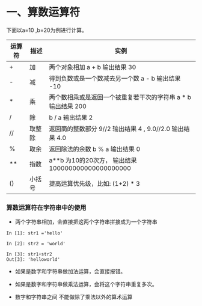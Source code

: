 # 一、算数运算符

下面以a=10 ,b=20为例进行计算。

| 运算符 | 描述   | 实例                                                         |
| ------ | ------ | ------------------------------------------------------------ |
| +      | 加     | 两个对象相加 a + b 输出结果 30                               |
| -      | 减     | 得到负数或是一个数减去另一个数 a - b 输出结果 -10            |
| *      | 乘     | 两个数相乘或是返回一个被重复若干次的字符串 a * b 输出结果 200 |
| /      | 除     | b / a 输出结果 2                                             |
| //     | 取整除 | 返回商的整数部分 9//2 输出结果 4 , 9.0//2.0 输出结果 4.0     |
| %      | 取余   | 返回除法的余数 b % a 输出结果 0                              |
| **     | 指数   | a**b 为10的20次方， 输出结果 100000000000000000000           |
| ()     | 小括号 | 提高运算优先级，比如: (1+2) * 3                              |

### 算数运算符在字符串中的使用

+ 两个字符串相加，会直接把这两个字符串拼接成为一个字符串

```shell
In [1]: str1 ='hello'

In [2]: str2 = 'world'

In [3]: str1+str2
Out[3]: 'helloworld'
```

- 如果是数字和字符串做加法运算，会直接报错。

- 如果是数字和字符串做乘法运算，会将这个字符串重复多次。

+ 数字和字符串之间 不能做除了乘法以外的算术运算